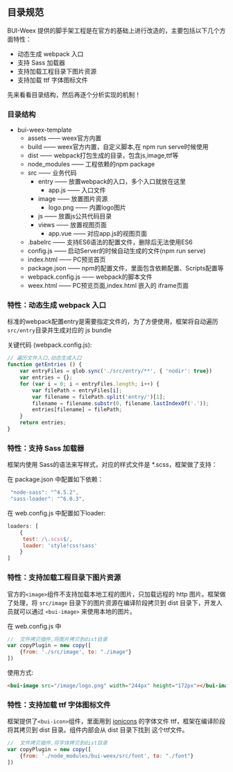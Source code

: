 ## 目录规范
BUI-Weex 提供的脚手架工程是在官方的基础上进行改造的，主要包括以下几个方面特性：

* 动态生成 webpack 入口
* 支持 Sass 加载器
* 支持加载工程目录下图片资源
* 支持加载 ttf 字体图标文件

先来看看目录结构，然后再逐个分析实现的机制！

### 目录结构

* bui-weex-template 
	* assets —— weex官方内置
	* build —— weex官方内置，自定义脚本,在 npm run serve时候使用
	* dist —— webpack打包生成的目录，包含js,image,ttf等
	* node_modules —— 工程依赖的npm package
	* src —— 业务代码
		* entry —— 放置webpack的入口，多个入口就放在这里
			* app.js —— 入口文件
		* image —— 放置图片资源
			* logo.png —— 内置logo图片 
		* js —— 放置js公共代码目录
		* views —— 放置视图页面
			* app.vue —— 对应app.js的视图页面 
	* .babelrc —— 支持ES6语法的配置文件，删除后无法使用ES6
	* config.js —— 启动Server的时候自动生成的文件(npm run serve)
	* index.html —— PC预览首页
	* package.json —— npm的配置文件，里面包含依赖配置、Scripts配置等
	* webpack.config.js —— webpack的脚本文件
	* weex.html —— PC预览页面,index.html 嵌入的 iframe页面


### 特性：动态生成 webpack 入口

标准的webpack配置entry是需要指定文件的，为了方便使用，框架将自动遍历 `src/entry`目录并生成对应的 js bundle

关键代码 (webpack.config.js):

```javascript
// 遍历文件入口,动态生成入口
function getEntries () {
    var entryFiles = glob.sync('./src/entry/**', { 'nodir': true})
    var entries = {};
    for (var i = 0; i < entryFiles.length; i++) {
        var filePath = entryFiles[i];
        var filename = filePath.split('entry/')[1];
        filename = filename.substr(0, filename.lastIndexOf('.'));
        entries[filename] = filePath;
    }
    return entries;
}
```

### 特性：支持 Sass 加载器

框架内使用 Sass的语法来写样式，对应的样式文件是 *.scss，框架做了支持：

在 package.json 中配置如下依赖：

```javascript
 "node-sass": "^4.5.2",
 "sass-loader": "^6.0.3",
```

在 web.config.js 中配置如下loader:

```javascript
loaders: [
	{
     test: /\.scss$/,
     loader: 'style!css!sass'
    }
]
```

### 特性：支持加载工程目录下图片资源
官方的`<image>`组件不支持加载本地工程的图片，只加载远程的 http 图片。框架做了处理，将 `src/image` 目录下的图片资源在编译阶段拷贝到 dist 目录下，开发人员就可以通过 `<bui-image>` 来使用本地的图片。

在 web.config.js 中

```javascript
//  文件拷贝插件,将图片拷贝到dist目录
var copyPlugin = new copy([
    {from: './src/image', to: "./image"}
])
```
使用方式:

```html
<bui-image src="/image/logo.png" width="244px" height="172px"></bui-image>
```

### 特性：支持加载 ttf 字体图标文件

框架提供了`<bui-icon>`组件，里面用到 [ionicons](http://ionicons.com/) 的字体文件 ttf，框架在编译阶段将其拷贝到 dist 目录。组件内部会从 dist 目录下找到 这个ttf文件。

```javascript
//  文件拷贝插件,将字体拷贝到dist目录
var copyPlugin = new copy([
    {from: './node_modules/bui-weex/src/font', to: "./font"}
])
```